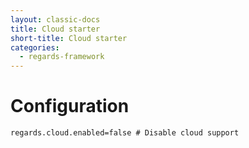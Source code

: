 ```yaml
---
layout: classic-docs
title: Cloud starter
short-title: Cloud starter
categories:
  - regards-framework
---
```


# Configuration

```properties
regards.cloud.enabled=false # Disable cloud support
```
